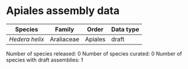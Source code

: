 # Apiales assembly data

| Species | Family | Order | Data type |
| -- | --- | --- | --- |
| *Hedera helix* | Araliaceae | Apiales | draft |

Number of species released: 0
Number of species curated: 0
Number of species with draft assemblies: 1

